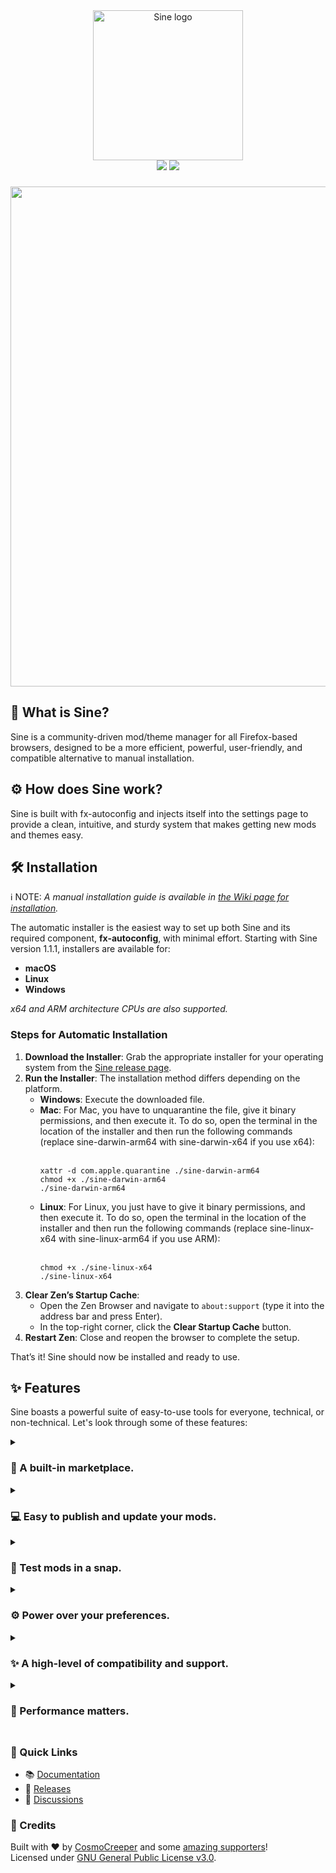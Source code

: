 <div align="center">
  <img src="https://github.com/user-attachments/assets/e31cd6a9-6487-439d-9a67-0ea12911fdc1" alt="Sine logo" width="240">
</div>


<div align="center">
  <a href="https://github.com/CosmoCreeper/Sine/releases"><img src="https://img.shields.io/badge/version-2.0-e57b5e?labelColor=lightgray"/></a>
  <a href="https://github.com/CosmoCreeper/Sine/stargazers"><img src="https://img.shields.io/badge/Star%20our%20repository-★-e57b5e?style=flat&logo=github&labelColor=lightgray"/></a>
</div>

###

<div align="center">
  <img src="https://github.com/user-attachments/assets/6181d4bb-1fc5-43c0-b206-138f5ea130de" width="800">
</div>


###

<h2>🧭 What is Sine?</h2>
<p>Sine is a community-driven mod/theme manager for all Firefox-based browsers, designed to be a more efficient, powerful, user-friendly, and compatible alternative to manual installation.</p>

<h2>⚙️ How does Sine work?</h2>
Sine is built with fx-autoconfig and injects itself into the settings page to
provide a clean, intuitive, and sturdy system that makes getting new mods and themes easy.

<h2>🛠️ Installation</h2>

ℹ️ NOTE: *A manual installation guide is available in [the Wiki page for installation](https://github.com/CosmoCreeper/Sine/wiki/Installation).*

The automatic installer is the easiest way to set up both Sine and its required component, **fx-autoconfig**, with minimal effort. Starting with Sine version 1.1.1, installers are available for:

- **macOS**
- **Linux**
- **Windows**

*x64 and ARM architecture CPUs are also supported.*

### Steps for Automatic Installation

1. **Download the Installer**: Grab the appropriate installer for your operating system from the [Sine release page](https://github.com/CosmoCreeper/Sine/releases/latest).
2. **Run the Installer**: The installation method differs depending on the platform.
   - **Windows**: Execute the downloaded file.
   - **Mac**: For Mac, you have to unquarantine the file, give it binary permissions, and then execute it. To do so, open the terminal in the location of the installer and then run the following commands (replace sine-darwin-arm64 with sine-darwin-x64 if you use x64):<br><br>
     ```
     xattr -d com.apple.quarantine ./sine-darwin-arm64
     chmod +x ./sine-darwin-arm64
     ./sine-darwin-arm64
     ```
   - **Linux**: For Linux, you just have to give it binary permissions, and then execute it. To do so, open the terminal in the location of the installer and then run the following commands (replace sine-linux-x64 with sine-linux-arm64 if you use ARM):<br><br>
     ```
     chmod +x ./sine-linux-x64
     ./sine-linux-x64
     ```
3. **Clear Zen’s Startup Cache**:
   - Open the Zen Browser and navigate to `about:support` (type it into the address bar and press Enter).
   - In the top-right corner, click the **Clear Startup Cache** button.
5. **Restart Zen**: Close and reopen the browser to complete the setup.

That’s it! Sine should now be installed and ready to use.

## ✨ Features
Sine boasts a powerful suite of easy-to-use tools for everyone, technical, or non-technical. Let's look through some of these features:

<details><summary><h3>🛒 A built-in marketplace.</h3></summary>
  
Sine has a marketplace that is built-in to the settings gui for easy access. This marketplace is where the user adds and views Sine-compatible mods.

</details>

<details><summary><h3>💻 Easy to publish and update your mods.</h3></summary>
  
Every time a pull request gets added to the theme store to publish a mod, it seems like it just adds to the stack of never-ending overflow. Sine makes this process simple. All you have to do is add the ID of your mod to the mods.json and map it to your repository. Assuming your project is already Sine-compatible, it'll work just fine. Plus, the developers of Sine are active enough to handle your pull requests in no longer than a day.

**What about updating?:** Sine does not require update requests and pulls them straight from your repository. This means that you will never have to worry about github issues being outdated or have to tell your user to update to the latest version.

</details>

<details><summary><h3>🚀 Test mods in a snap.</h3></summary>
  
Sine makes the process of adding unpublished mods easy as long as they are Sine-compatible. You simply type in the name of the repository (folder if needed) and Sine handles the rest.

</details>

<details><summary><h3>⚙️ Power over your preferences.</h3></summary>

**Built-in settings**: Sine has built-in settings that allow you to control what you like and don't like about it, and if you ever don't feel like you have enough control, you can create an issue or discussion here and we'll handle it right away.

**Mod management**: Sine gives the power to turn on or off updating for certain mods, as well as auto-updating on browser start, giving the control you need.

**Mod preferences**: Along with a powerful suite of tools to customize your browser experience, Sine comes with extra preference features for mods. Fortunately for you, Sine has so many, we have listed them in a wiki [here](https://github.com/CosmoCreeper/Sine/wiki/Preferences).

</details>

<details><summary><h3>✨ A high-level of compatibility and support.</h3></summary>

Sine is designed to be highly compatible and as such, it offers support for userChrome, userContent, original mod format (chrome), mods without a theme.json (which contains info about the mod), and mods with missing properties in their theme.json.

</details>

<details><summary><h3>📶 Performance matters.</summary>

We love that feeling when our browser loads fast, steady, and securely, and we hope you do too. We have put a strong emphasis on performance by using all sorts of things like concurrent tasks, multi-threaded fetching systems, and much more to keep your PC running smoothly and securely.

</details>

##

### 🔗 Quick Links

- 📚 [Documentation](https://github.com/CosmoCreeper/Sine/wiki)
- 🚀 [Releases](https://github.com/CosmoCreeper/Sine/releases)
- 🤝 [Discussions](https://github.com/CosmoCreeper/Sine/discussions)

### 🙏 Credits

Built with ❤️ by [CosmoCreeper](https://github.com/CosmoCreeper) and some [amazing supporters](https://github.com/CosmoCreeper/Sine/contributors)!  
Licensed under [GNU General Public License v3.0](https://github.com/CosmoCreeper/Sine/tree/main/LICENSE).

##
